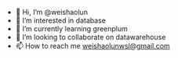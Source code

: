 - 👋 Hi, I’m @weishaolun
- 👀 I’m interested in database
- 🌱 I’m currently learning greenplum
- 💞️ I’m looking to collaborate on datawarehouse
- 📫 How to reach me weishaolunwsl@gmail.com

<!---
weishaolun/weishaolun is a ✨ special ✨ repository because its `README.md` (this file) appears on your GitHub profile.
You can click the Preview link to take a look at your changes.
--->
